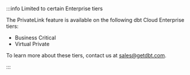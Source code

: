 :::info Limited to certain Enterprise tiers

The PrivateLink feature is available on the following dbt Cloud Enterprise tiers:
 * Business Critical 
 * Virtual Private

To learn more about these tiers, contact us at [sales@getdbt.com](mailto:sales@getdbt.com).

:::
